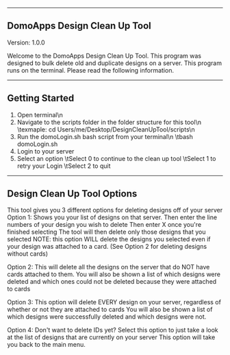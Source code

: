 -----------------------------
DomoApps Design Clean Up Tool
------------------------------
Version: 1.0.0

Welcome to the DomoApps Design Clean Up Tool.
This program was designed to bulk delete old and duplicate designs on a server.
This program runs on the terminal.
Please read the following information.

---------------
Getting Started
---------------
1) Open terminal\n
2) Navigate to the scripts folder in the folder structure for this tool\n
\texmaple: cd Users/me/Desktop/DesignCleanUpTool/scripts\n
3) Run the domoLogin.sh bash script from your terminal\n
\tbash domoLogin.sh
4) Login to your server
5) Select an option
\tSelect 0 to continue to the clean up tool
\tSelect 1 to retry your Login
\tSelect 2 to quit

-----------------------------
Design Clean Up Tool Options
-----------------------------
This tool gives you 3 different options for deleting designs off of your server
Option 1: Shows you your list of designs on that server.
  Then enter the line numbers of your design you wish to delete
  Then enter X once you're finished selecting
  The tool will then delete only those designs that you selected
  NOTE: this option WILL delete the designs you selected even if your design
  was attached to a card. (See Option 2 for deleting designs without cards)

Option 2: This will delete all the designs on the server that do NOT have cards
attached to them.
  You will also be shown a list of which designs were deleted and which ones
  could not be deleted because they were attached to cards

Option 3: This option will delete EVERY design on your server, regardless of
whether or not they are attached to cards
  You will also be shown a list of which designs were successfully deleted and
  which designs were not.

Option 4: Don't want to delete IDs yet? Select this option to just take a look
at the list of designs that are currently on your server
  This option will take you back to the main menu.
